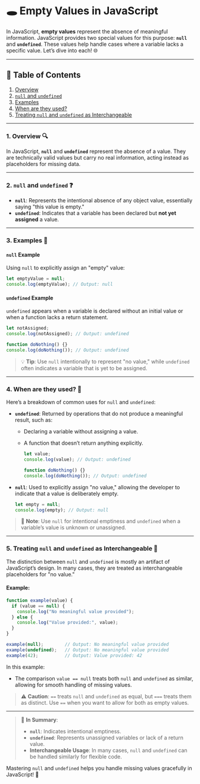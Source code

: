 # 🕳️ Empty Values in JavaScript

In JavaScript, **empty values** represent the absence of meaningful information. JavaScript provides two special values for this purpose: **`null`** and **`undefined`**. These values help handle cases where a variable lacks a specific value. Let’s dive into each! 🌐

---

## 📖 Table of Contents
1. [Overview](#1-overview-)
2. [`null` and `undefined`](#2-null-and-undefined-)
3. [Examples](#3-examples-)
4. [When are they used?](#4-when-are-they-used-)
5. [Treating `null` and `undefined` as Interchangeable](#5-treating-null-and-undefined-as-interchangeable-)

---

### 1. Overview 🔍

In JavaScript, **`null`** and **`undefined`** represent the absence of a value. They are technically valid values but carry no real information, acting instead as placeholders for missing data.

---

### 2. `null` and `undefined` ❓

- **`null`**: Represents the intentional absence of any object value, essentially saying "this value is empty."
- **`undefined`**: Indicates that a variable has been declared but **not yet assigned** a value.

---

### 3. Examples 📘

#### `null` Example
Using `null` to explicitly assign an "empty" value:

```javascript
let emptyValue = null;
console.log(emptyValue); // Output: null
```

#### `undefined` Example
`undefined` appears when a variable is declared without an initial value or when a function lacks a return statement.

```javascript
let notAssigned;
console.log(notAssigned); // Output: undefined

function doNothing() {}
console.log(doNothing()); // Output: undefined
```

> 💡 **Tip**: Use `null` intentionally to represent "no value," while `undefined` often indicates a variable that is yet to be assigned.

---

### 4. When are they used? 📌

Here’s a breakdown of common uses for `null` and `undefined`:

- **`undefined`**: Returned by operations that do not produce a meaningful result, such as:
  - Declaring a variable without assigning a value.
  - A function that doesn’t return anything explicitly.

    ```javascript
    let value;
    console.log(value); // Output: undefined

    function doNothing() {}
    console.log(doNothing()); // Output: undefined
    ```

- **`null`**: Used to explicitly assign "no value," allowing the developer to indicate that a value is deliberately empty.
  
    ```javascript
    let empty = null;
    console.log(empty); // Output: null
    ```

> 🧠 **Note**: Use `null` for intentional emptiness and `undefined` when a variable’s value is unknown or unassigned.

---

### 5. Treating `null` and `undefined` as Interchangeable 🔄

The distinction between `null` and `undefined` is mostly an artifact of JavaScript’s design. In many cases, they are treated as interchangeable placeholders for "no value."

#### Example:
```javascript
function example(value) {
  if (value == null) {
    console.log("No meaningful value provided");
  } else {
    console.log("Value provided:", value);
  }
}

example(null);        // Output: No meaningful value provided
example(undefined);   // Output: No meaningful value provided
example(42);          // Output: Value provided: 42
```

In this example:
- The comparison `value == null` treats both `null` and `undefined` as similar, allowing for smooth handling of missing values.

> ⚠️ **Caution**: `==` treats `null` and `undefined` as equal, but `===` treats them as distinct. Use `==` when you want to allow for both as empty values.

---

> 🧠 **In Summary**:
> - **`null`**: Indicates intentional emptiness.
> - **`undefined`**: Represents unassigned variables or lack of a return value.
> - **Interchangeable Usage**: In many cases, `null` and `undefined` can be handled similarly for flexible code.

Mastering `null` and `undefined` helps you handle missing values gracefully in JavaScript! 🎉